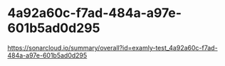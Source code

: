 # 4a92a60c-f7ad-484a-a97e-601b5ad0d295
https://sonarcloud.io/summary/overall?id=examly-test_4a92a60c-f7ad-484a-a97e-601b5ad0d295
